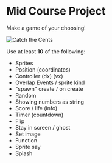 # Mid Course Project

Make a game of your choosing!

![Catch the Cents](/static/courses/csintro1/motion-and-events/catch-the-cents.gif)

Use at least **10** of the following:
* Sprites
* Position (coordinates)
* Controller (dx) (vx)
* Overlap Events / sprite kind
* "spawn" create / on create
* Random
* Showing numbers as string
* Score / life (info)
* Timer (countdown)
* Flip
* Stay in screen / ghost
* Set image
* Function
* Sprite say
* Splash